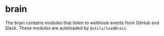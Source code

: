 # brain

The brain contains modules that listen to webhook events from GitHub and Slack. These modules are autoloaded by `@utils/loadBrain`.